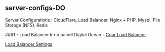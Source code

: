 ## server-configs-DO
Server Configurations : CloudFlare, Load Balander, Nginx + PHP, Mysql, File Storage (NFS), Redis


###1 - Load Balancer
Ir no painel Digital Ocean - [Criar Load Balancer](https://cloud.digitalocean.com/networking/load_balancers)

[Load Balancer Settings](load-balancer/config.md)

